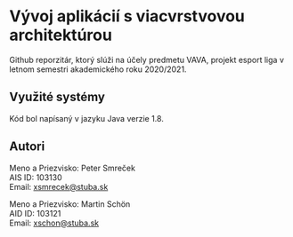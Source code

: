 # Vývoj aplikácií s viacvrstvovou architektúrou
Github reporzitár, ktorý slúži na účely predmetu VAVA, projekt esport liga v letnom semestri
akademického roku 2020/2021.

## Využité systémy
Kód bol napísaný v jazyku Java verzie 1.8. 

## Autori
Meno a Priezvisko: Peter Smreček\
AIS ID: 103130\
Email: xsmrecek@stuba.sk

Meno a Priezvisko: Martin Schön\
AID ID: 103121\
Email: xschon@stuba.sk
